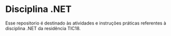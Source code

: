 # Disciplina .NET
Esse repositorio é destinado às atividades e instruções práticas referentes à disciplina .NET da residência TIC18.